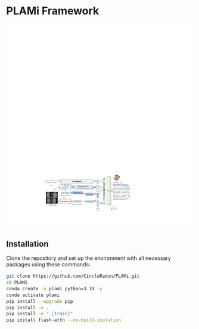 # PLAMi Framework

<div align="center">
    <img src="./assets/framework.pdf" width="800px">
</div>

## Installation

Clone the repository and set up the environment with all necessary packages using these commands:

```bash
git clone https://github.com/CircleRadon/PLAMi.git
cd PLAMi
conda create -n plami python=3.10 -y
conda activate plami
pip install --upgrade pip
pip install -e .
pip install -e ".[train]"
pip install flash-attn --no-build-isolation

